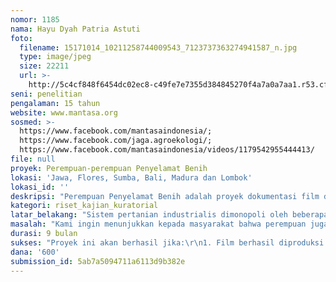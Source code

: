 ```yaml
---
nomor: 1185
nama: Hayu Dyah Patria Astuti
foto:
  filename: 15171014_10211258744009543_7123737363274941587_n.jpg
  type: image/jpeg
  size: 22211
  url: >-
    http://5c4cf848f6454dc02ec8-c49fe7e7355d384845270f4a7a0a7aa1.r53.cf2.rackcdn.com/377c5817-74b3-46d4-863e-0f2b53049999/15171014_10211258744009543_7123737363274941587_n.jpg
seni: penelitian
pengalaman: 15 tahun
website: www.mantasa.org
sosmed: >-
  https://www.facebook.com/mantasaindonesia/;
  https://www.facebook.com/jaga.agroekologi/;
  https://www.facebook.com/mantasaindonesia/videos/1179542955444413/
file: null
proyek: Perempuan-perempuan Penyelamat Benih
lokasi: 'Jawa, Flores, Sumba, Bali, Madura dan Lombok'
lokasi_id: ''
deskripsi: "Perempuan Penyelamat Benih adalah proyek dokumentasi film dan buku yang mengilustrasikan perjuangan yang dihadapi oleh para perempuan penyelamat benih di Indonesia. Peran yang dimainkan oleh perempuan dalam penyelamatan benih sangat krusial karena mereka adalah pengelola keanekaragaman hayati sejati. Perempuan telah mengembangkan dan memuliakan aneka jenis tumbuhan jauh lebih banyak daripada benih yang dikembangkan oleh  perusahaan benih saat ini melalui ketrampilan yang diwariskan secara turun-temurun. \r\n\r\nProyek ini diperlukan karena saat ini benih di Indonesia telah dikomodifikasi oleh segelintir perusahan multinasional dan menjadi sekedar komoditas. Namun di mata perempuan benih lebih dari itu; di dalam benih tersimpan informasi tentang kebudayaan, ilmu pengetahuan, alam dan juga harapan masa depan. Ketika benih hanya menjadi komoditas akibatnya perempuan kehilangan peran dalam sistem pangan dan hanya dianggap sebagai buruh di lahan. Dampak lain adalah pola tanam monokultur yang memaksa orang untuk mengonsumsi beberapa jenis makanan saja sehingga menyebabkan ketidakseimbangan alam dan berbagai masalah kesehatan.\r\n\r\nProyek ini dimotori oleh Hayu, seorang aktivis pangan dan pertanian agroekologi yang telah menginisiasi berbagai gerakan di tingkat lokal hingga internasional dan berkolaborasi dengan Michael Swaigen, seorang sinematografer dan produser film yang telah memenangi penghargaan. Metode yang dilakukan untuk menggali informasi adalah melalui penelusuran dokumentasi, wawancara, riset sejarah dan literatur serta FGD."
kategori: riset_kajian_kuratorial
latar_belakang: "Sistem pertanian industrialis dimonopoli oleh beberapa perusahaan besar yang menguasai aspek-aspek strategis seperti benih, pestisida-herbisida dan pupuk. Setiap musim tanam salah satu pengeluaran terbesar adalah pembelian benih.\r\n\r\nAda perbedaan cara pandang terhadap benih antara laki-laki dan perempuan. Laki-laki memusatkan perhatian mereka pada komoditas tanaman yang bisa dijual, sementara perempuan memanfaatkan berbagai jenis tumbuh-tumbuhan untuk menjamin penghidupan keluarga mereka. Di tangan perempuan pemuliaan benih adalah gabungan dari ilmu pengetahuan dan kebudayaan. Sekelompok perempuan berusia lanjut di Flores mengungkapkan perasaan mereka ketika kehilangan ratusan benih warisan (heirloom) karena praktek Revolusi Hijau, dengan menggambarkannya seolah mereka kehilangan jiwa mereka.\_Ini bisa dimengerti karena koleksi benih warisan mereka tidak hanya saja benih tanaman pangan, namun juga benih tanaman obat-obatan, pewarna, kain dan lain-lain.\_\r\n\r\nPerempuan juga memiliki teknologi tersendiri dalam memuliakan dan menyimpan benih dan memutuskan benih apa yang harus mereka kembangkan setiap tahun untuk menghidupi keluarga mereka. Namun ketrampilan ini tidak lagi diturunkan, tidak hanya karena benih-benih warisan tersebut sudah hilang, namun juga sistem pertanian saat jni hanya memberi ruang pada komoditas bernilai ekonomis tertentu seperti palawija dan menganggap tanaman-tanaman yg dikembangkan oleh perempuan-perempuan ini sebagai tanaman yang tidak berharga, walau sebenarnya tanaman-tanaman \"tidak berharga\" inilah yang telah menopang kehidupan manusia selama ratusan tahun."
masalah: "Kami ingin menunjukkan kepada masyarakat bahwa perempuan juga adalah makhluk ilmu pengetahuan sekaligus penjaga alam dan budaya. Pengetahuan mereka mengenai tumbuh-tumbuhan dan bagaimana melestarikannya dengan memanfaatkannya dalam kehidupan sehari-hari adalah salah satu contoh bahwa pengetahuan yang mereka miliki berharga, termasuk pengetahuan mereka dalam memuliakan ratusan jenis tumbuh-tumbuhan. Mereka tidak peduli apakah tumbuh-tumbuhan itu akan berubah menjadi komoditas bernilai ekonomis tinggi atau tidak, yang mereka pedulikan adalah tumbuh-tumbuhan itu berguna untuk menopang kehidupan mereka dan keluarga mereka sehingga untuk itu mereka terus mengembangkannya dan alam telah menjadi laboratorium hidup mereka selama ratusan tahun.\r\n\r\nSistem pertanian industrialis yang menekankan sistem pertanian monokultur juga telah berhasil memonokulturkan kebudayaan pangan dan pemikiran manusia di Indonesia. Melalui proyek ini kami ingin menunjukkan bahwa keragaman adalah kunci dalam sebuah kebudayaan.  Kami juga ingin menunjukkan keterkaitan antara isu-isu global seperti perubahan iklim, politik benih, politik pangan, kemiskinan dengan realita yang terjadi di tingkat lokal dengan mengambil pintu masuk melalui isu benih. Sehingga dengan demikian akan terlihat jelas keterkaitan antara satu isu dengan isu yang lain.\r\n\r\nTiga bulan pertama akan kami gunakan untuk melakukan riset, trimester kedua dan ketiga akan dimulai pengambilan gambar dan pengumpulan informasi serta memulai proses penulisan buku dan penyuntingan film."
durasi: 9 bulan
sukses: "Proyek ini akan berhasil jika:\r\n1. Film berhasil diproduksi dan diputar di berbagai komunitas petani perempuan di berbagai daerah di Indonesia dan menginspirasi mereka untuk terus menyelamatkan benih dan memuliakan tanaman.\r\n2. Film berhasil menginspirasi perempuan petani yang belum memiliki ketrampilan memuliakan benih untuk belajar ketrampilan tersebut.\r\n3. Film berhasil menginspirasi audiens umum untuk menghargai potensi keragaman hayati Indonesia.\r\n4. Berhasil membuka mata publik mengenai pengetahuan dan ketrampilan yang dimiliki oleh perempuan dalam pemuliaan tanaman/benih dan mengakui kemampuan mereka.\r\n5. Buku yang berisikan informasi praktis mengenai cara-cara pemuliaan tanaman/benih yang didapat dari para perempuan di berbagai daerah berhasil ditulis.\r\n6. Buku menjadi panduan bagi siapa pun yang ingin melakukan pemuliaan tanaman/benih berbasis keragaman hayati.\r\n7. Terjalin kerjasama dalam jangka waktu panjang dengan para perempuan ini sehingga mereka bisa terus menularkan pengetahuan dan ketrampilan mereka kepada perempuan-perempuan lain."
dana: '600'
submission_id: 5ab7a5094711a6113d9b382e
---
```

